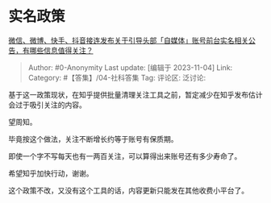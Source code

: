# 实名政策
[微信、微博、快手、抖音接连发布关于引导头部「自媒体」账号前台实名相关公告，有哪些信息值得关注？](https://www.zhihu.com/question/628542532/answer/3276480063)

> Author: #0-Anonymity
> Last update: [编辑于 2023-11-04]
> Link:
> Category: #【答集】/04-社科答集 
> Tag:
> 评论区:
> 泛讨论:

基于这一政策现状，在知乎提供批量清理关注工具之前，暂定减少在知乎发布估计会过于吸引关注的内容。

望周知。

毕竟按这个做法，关注不断增长约等于账号有保质期。

即使一个字不写每天也有一两百关注，可以算得出来账号还有多少寿命了。

希望知乎加快行动，谢谢。

这个政策不改，又没有这个工具的话，内容更新只能发在其他收费小平台了。